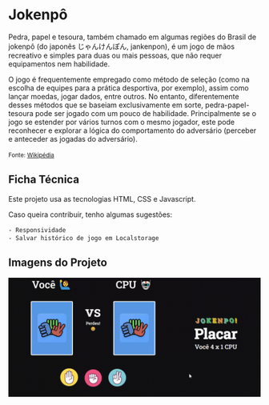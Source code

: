 # Jokenpô

<p>Pedra, papel e tesoura, também chamado em algumas regiões do Brasil de jokenpô (do japonês じゃんけんぽん, jankenpon), é um jogo de mãos recreativo e simples para duas ou mais pessoas, que não requer equipamentos nem habilidade. </p>

<p>O jogo é frequentemente empregado como método de seleção (como na escolha de equipes para a prática desportiva, por exemplo), assim como lançar moedas, jogar dados, entre outros. No entanto, diferentemente desses métodos que se baseiam exclusivamente em sorte, pedra-papel-tesoura pode ser jogado com um pouco de habilidade. Principalmente se o jogo se estender por vários turnos com o mesmo jogador, este pode reconhecer e explorar a lógica do comportamento do adversário (perceber e anteceder as jogadas do adversário).</p>

<small>Fonte: <a href="https://pt.wikipedia.org/wiki/Pedra,_papel_e_tesoura">Wikipédia</a></small>

## Ficha Técnica

Este projeto usa as tecnologias HTML, CSS e Javascript. 

Caso queira contribuir, tenho algumas sugestões:

    - Responsividade
    - Salvar histórico de jogo em Localstorage

## Imagens do Projeto

<img src="./jokenpo.gif" align="center" alt="Jokenpo Gif">


